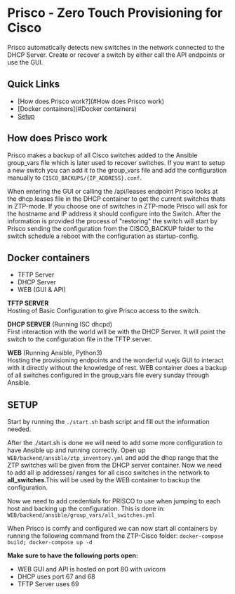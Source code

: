 # Prisco -  Zero Touch Provisioning for Cisco

Prisco automatically detects new switches in the network connected to the DHCP Server.
Create or recover a switch by either call the API endpoints or use the GUI.

## Quick Links

- [How does Prisco work?](#How does Prisco work)
- [Docker containers](#Docker containers)
- [Setup](#setup)

## How does Prisco work

Prisco makes a backup of all Cisco switches added to the Ansible group_vars file which is later used to recover switches. If you want to setup a new switch you can add it to the group_vars file and add the configuration manually to ```CISCO_BACKUPS/{IP_ADDRESS}.conf```.

When entering the GUI or calling the /api/leases endpoint Prisco looks at the dhcp.leases file in the DHCP container to get the current switches thats in ZTP-mode.
If you choose one of switches in ZTP-mode Prisco will ask for the hostname and IP address it should configure into the Switch. After the information is provided the process of "restoring" the switch will start by Prisco sending the configuration from the CISCO_BACKUP folder to the switch schedule a reboot with the configuration as startup-config.

## Docker containers

- TFTP Server
- DHCP Server
- WEB (GUI & API)

**TFTP SERVER**  
Hosting of Basic Configuration to give Prisco access to the switch.

**DHCP SERVER** (Running ISC dhcpd)  
First interaction with the world will be with the DHCP Server. It will point the switch to the configuration file in the TFTP server.

**WEB** (Running Ansible, Python3)  
Hosting the provisioning endpoints and the wonderful vuejs GUI to interact with it directly without the knowledge of rest. WEB container does a backup of all switches configured in the group_vars file every sunday through Ansible.

## SETUP

Start by running the ```./start.sh``` bash script and fill out the information needed.

After the ./start.sh is done we will need to add some more configuration to have Ansible up and running correctly.
Open up ```WEB/backend/ansible/ztp_inventory.yml``` and add the dhcp range that the ZTP switches will be given from the DHCP server container. Now we need to add all ip addresses/ ranges for all cisco switches in the network to **all_switches**.This will be used by the WEB container to backup the configuration.

Now we need to add credentials for PRISCO to use when jumping to each host and backing up the configuration. This is done in: ```WEB/backend/ansible/group_vars/all_switches.yml```

When Prisco is comfy and configured we can now start all containers by running the following command from the ZTP-Cisco folder:
```docker-compose build; docker-compose up -d```

**Make sure to have the following ports open:**  

- WEB GUI and API is hosted on port 80 with uvicorn
- DHCP uses port 67 and 68
- TFTP Server uses 69
